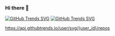### Hi there 👋

<!--
**Osestic/osestic** is a ✨ _special_ ✨ repository because its `README.md` (this file) appears on your GitHub profile.

Here are some ideas to get you started:

- 🔭 I’m currently working on ...
- 🌱 I’m currently learning ...
- 👯 I’m looking to collaborate on ...
- 🤔 I’m looking for help with ...
- 💬 Ask me about ...
- 📫 How to reach me: ...
- 😄 Pronouns: ...
- ⚡ Fun fact: ...
-->

[![GitHub Trends SVG](https://api.githubtrends.io/user/svg/Osestic/langs?use_percent=true&compact=false&themes=synthwaves)](https://githubtrends.io) [![GitHub Trends SVG](https://api.githubtrends.io/user/svg/Osestic/repos?use_percent=true&compact=false&theme=synthwaves)](https://githubtrends.io)

https://api.githubtrends.io/user/svg/{user_id}/repos



